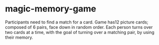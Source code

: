 # magic-memory-game
Participants need to find a match for a card. Game has12 picture cards; composed of 6 pairs, face down in random order. Each person turns over two cards at a time, with the goal of turning over a matching pair, by using their memory.
